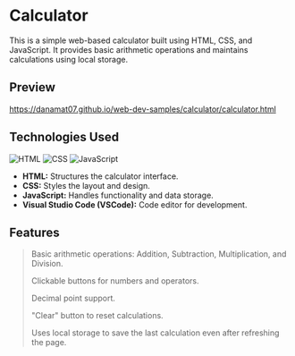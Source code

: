 # Calculator
This is a simple web-based calculator built using HTML, CSS, and JavaScript. It provides basic arithmetic operations and maintains calculations using local storage.

## Preview
https://danamat07.github.io/web-dev-samples/calculator/calculator.html

## Technologies Used
![HTML](https://img.shields.io/badge/HTML-E34F26?style=for-the-badge&logo=html5&logoColor=white)
![CSS](https://img.shields.io/badge/CSS-1572B6?style=for-the-badge&logo=css3&logoColor=white)
![JavaScript](https://img.shields.io/badge/JavaScript-F7DF1E?style=for-the-badge&logo=javascript&logoColor=black)
  - **HTML:** Structures the calculator interface.
  - **CSS:** Styles the layout and design.
  - **JavaScript:** Handles functionality and data storage.
  - **Visual Studio Code (VSCode):** Code editor for development.

## Features
  > Basic arithmetic operations: Addition, Subtraction, Multiplication, and Division.
> 
  > Clickable buttons for numbers and operators.
> 
  > Decimal point support.
> 
  > "Clear" button to reset calculations.
> 
  > Uses local storage to save the last calculation even after refreshing the page.

